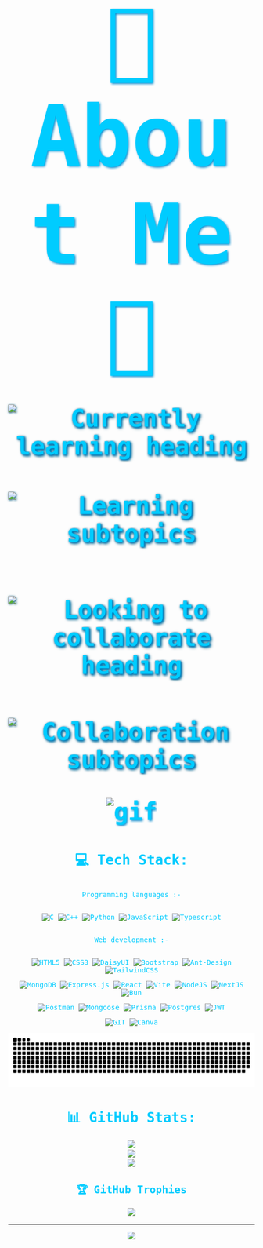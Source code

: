 
<div align="center" style="font-family: 'Fira Code', monospace; color: #00ccff;">

<h1 style="font-size: 3.5em; font-weight: 900; margin-bottom: 0.2em; text-shadow: 2px 2px 4px #0088cc;">
<div align="center" style="font-family: 'Fira Code', monospace; color: #00ccff;">

<h1 style="font-size: 3.5em; font-weight: 900; margin-bottom: 0.2em; text-shadow: 2px 2px 4px #0088cc;">
  🌱 About Me 🌱
</h1>




<!-- Static heading SVG no loop -->
<img 
  src="https://readme-typing-svg.demolab.com?font=Fira+Code&size=28&duration=100&pause=100000&center=true&vCenter=true&width=700&lines=Currently+learning:"
  alt="Currently learning heading"
  style="margin-bottom: 0.3em; filter: drop-shadow(1px 1px 2px #005577);"
/>

<!-- Looping subheading SVG for learning topics -->
<img 
  src="https://readme-typing-svg.demolab.com?font=Fira+Code&size=24&duration=5000&pause=1000&center=true&vCenter=true&width=700&loop=true&lines=DSA+in+C%2B%2B;Full+Stack+Web+Development;Generative+AI+and+Neural+Networks"
  alt="Learning subtopics"
  style="margin-bottom: 1em; filter: drop-shadow(1px 1px 2px #005577);"
/>

<!-- Static heading SVG no loop -->
<img 
  src="https://readme-typing-svg.demolab.com?font=Fira+Code&size=28&duration=100&pause=100000&center=true&vCenter=true&width=700&lines=Looking+to+collaborate+on:"
  alt="Looking to collaborate heading"
  style="margin-bottom: 0.3em; filter: drop-shadow(1px 1px 2px #005577);"
/>

<!-- Looping subheading SVG for collaboration topics -->
<img 
  src="https://readme-typing-svg.demolab.com?font=Fira+Code&size=24&duration=5000&pause=1000&center=true&vCenter=true&width=700&loop=true&lines=Full-stack+web+projects;Hackathons;AI+application+projects"
  alt="Collaboration subtopics"
  style="margin-top: 0.3em; filter: drop-shadow(1px 1px 2px #005577);"
/>

<img 
  src="https://media2.giphy.com/media/v1.Y2lkPTc5MGI3NjExYThkYWY1dTcwOXd5ZmpndnE0bDUzZzB0NGJ5NnZxbjZ1bW4yZm43bSZlcD12MV9pbnRlcm5hbF9naWZfYnlfaWQmY3Q9Zw/8P4bnTyGQykuHxhWOm/giphy.gif" 
  alt="gif"
  height="2500"
  width="3500">

</div>





# 💻 Tech Stack:

<br>
Programming languages :-
<br>
<br>

![C](https://img.shields.io/badge/c-%2300599C.svg?style=for-the-badge&logo=c&logoColor=white)
![C++](https://img.shields.io/badge/c++-%2300599C.svg?style=for-the-badge&logo=c%2B%2B&logoColor=white) 
![Python](https://img.shields.io/badge/python-3670A0?style=for-the-badge&logo=python&logoColor=ffdd54)
![JavaScript](https://img.shields.io/badge/javascript-%23323330.svg?style=for-the-badge&logo=javascript&logoColor=%23F7DF1E)
![Typescript](https://img.shields.io/badge/TypeScript-3178C6.svg?style=for-the-badge&logo=TypeScript&logoColor=white)
<br>
<br>


Web development :-
<br>
<br>

![HTML5](https://img.shields.io/badge/html5-%23E34F26.svg?style=for-the-badge&logo=html5&logoColor=white)
![CSS3](https://img.shields.io/badge/css3-%231572B6.svg?style=for-the-badge&logo=css3&logoColor=white)
![DaisyUI](https://img.shields.io/badge/daisyui-5A0EF8?style=for-the-badge&logo=daisyui&logoColor=white)
![Bootstrap](https://img.shields.io/badge/bootstrap-%238511FA.svg?style=for-the-badge&logo=bootstrap&logoColor=white)
![Ant-Design](https://img.shields.io/badge/-AntDesign-%230170FE?style=for-the-badge&logo=ant-design&logoColor=white)
![TailwindCSS](https://img.shields.io/badge/tailwindcss-%2338B2AC.svg?style=for-the-badge&logo=tailwind-css&logoColor=white)

![MongoDB](https://img.shields.io/badge/MongoDB-%234ea94b.svg?style=for-the-badge&logo=mongodb&logoColor=white)
![Express.js](https://img.shields.io/badge/express.js-%23404d59.svg?style=for-the-badge&logo=express&logoColor=%2361DAFB)
![React](https://img.shields.io/badge/react-%2320232a.svg?style=for-the-badge&logo=react&logoColor=%2361DAFB)
![Vite](https://img.shields.io/badge/Vite-646CFF.svg?style=for-the-badge&logo=Vite&logoColor=white)
![NodeJS](https://img.shields.io/badge/node.js-6DA55F?style=for-the-badge&logo=node.js&logoColor=white)
![NextJS](https://img.shields.io/badge/Next.js-000000.svg?style=for-the-badge&logo=nextdotjs&logoColor=white)
![Bun](https://img.shields.io/badge/Bun-000000.svg?style=for-the-badge&logo=Bun&logoColor=white)

![Postman](https://img.shields.io/badge/Postman-FF6C37.svg?style=for-the-badge&logo=Postman&logoColor=white)
![Mongoose](https://img.shields.io/badge/Mongoose-880000.svg?style=for-the-badge&logo=Mongoose&logoColor=white)
![Prisma](https://img.shields.io/badge/Prisma-3982CE?style=for-the-badge&logo=Prisma&logoColor=white)
![Postgres](https://img.shields.io/badge/postgres-%23316192.svg?style=for-the-badge&logo=postgresql&logoColor=white)
![JWT](https://img.shields.io/badge/JWT-black?style=for-the-badge&logo=JSON%20web%20tokens)

![GIT](https://img.shields.io/badge/Git-F05032.svg?style=for-the-badge&logo=Git&logoColor=white)
![Canva](https://img.shields.io/badge/Canva-00C4CC.svg?style=for-the-badge&logo=Canva&logoColor=white)

<picture>
  <source media="(prefers-color-scheme: dark)" srcset="https://raw.githubusercontent.com/karthik5033/snk/refs/heads/output/github-contribution-grid-snake-dark.svg" />
  <source media="(prefers-color-scheme: light)" srcset="https://raw.githubusercontent.com/karthik5033/snk/refs/heads/output/github-contribution-grid-snake.svg" />
  <img alt="github contribution grid snake animation" src="https://raw.githubusercontent.com/karthik5033/snk/refs/heads/output/github-contribution-grid-snake.svg" />
</picture>






# 📊 GitHub Stats:
![](https://github-readme-stats.vercel.app/api?username=karthik5033&theme=dark&hide_border=false&include_all_commits=false&count_private=false)<br/>
![](https://github-readme-streak-stats.herokuapp.com/?user=karthik5033&theme=dark&hide_border=false)<br/>
![](https://github-readme-stats.vercel.app/api/top-langs/?username=karthik5033&theme=dark&hide_border=false&include_all_commits=false&count_private=false&layout=compact)

## 🏆 GitHub Trophies
![](https://github-profile-trophy.vercel.app/?username=karthik5033&theme=radical&no-frame=false&no-bg=true&margin-w=4)

---
[![](https://visitcount.itsvg.in/api?id=karthik5033&icon=0&color=0)](https://visitcount.itsvg.in)


